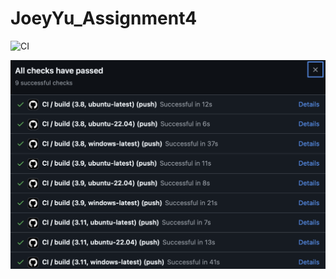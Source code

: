 # JoeyYu_Assignment4

![CI](https://github.com/yuyue1999/JoeyYu_Assignment4/actions/workflows/main.yml/badge.svg)



![task.png](task.png)
